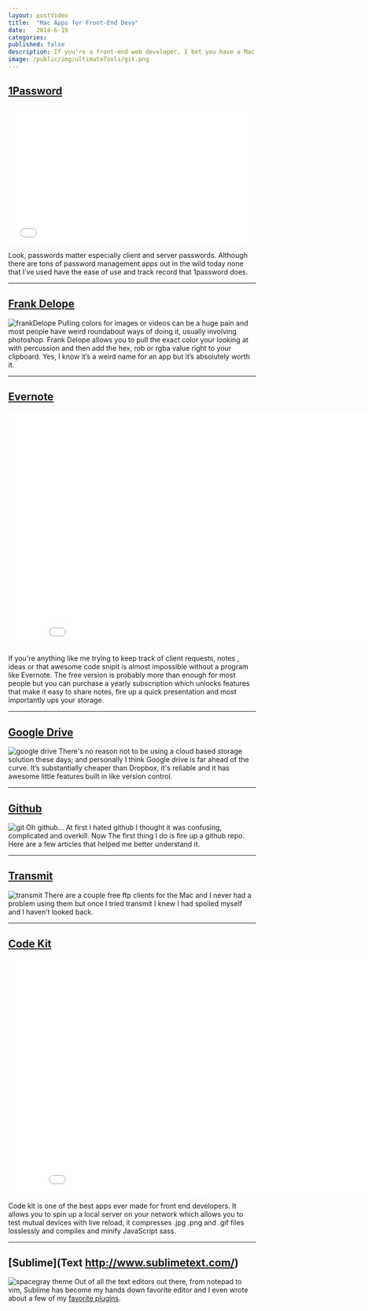 ```yaml
---
layout: postVideo
title:  "Mac Apps for Front-End Devs"
date:   2014-6-19
categories:
published: false
description: If you're a front-end web developer, I bet you have a Mac; if you do here are some apps that will make your life even better.
image: /public/img/ultimateTools/git.png
---
```


## [1Password](https://agilebits.com/onepassword)

<iframe src="//player.vimeo.com/video/88901304" class="video" width="500" height="281" frameborder="0" webkitallowfullscreen mozallowfullscreen allowfullscreen></iframe>

Look, passwords matter especially client and server passwords.  Although there are tons of password management apps out in the wild today none that I’ve used have the ease of use and track record that 1password does.

----

## [Frank Delope](http://www.jumpzero.com/frank/)
![frankDelope](/public/img/ultimateTools/frankD.gif)
Pulling colors for images or videos can be a huge pain and most people have weird roundabout ways of doing it, usually involving photoshop. Frank Delope allows you to pull the exact color your looking at with percussion and then add the hex, rob or rgba value right to your clipboard. Yes, I know it’s a weird name for an app but it’s absolutely worth it.

----

## [Evernote](https://evernote.com/)

<iframe width="853" height="480" src="//www.youtube.com/embed/1p_7snQhdLI?rel=0" frameborder="0" allowfullscreen></iframe>

If you're anything like me trying to keep track of client requests, notes , ideas or that awesome code snipit is almost impossible without a program like Evernote. The free version is probably more than enough for most people but you can purchase a  yearly subscription which unlocks features that make it easy to share notes, fire up a quick presentation and most importantly ups your storage. 

----

## [Google Drive](https://drive.google.com)
![google drive](/public/img/ultimateTools/googleDrive.png)
There's no reason not to be using a cloud based storage solution these days; and personally I think Google drive is far ahead of the curve.  It’s substantially cheaper than Dropbox, it's reliable and it has awesome little features built in like version control.

----

## [Github](https://github.com/)
![git](/public/img/ultimateTools/git.png)
Oh github... At first I hated github I thought it was confusing,  complicated and overkill. Now The first thing I do is fire up a github repo.  Here are a few articles that helped me better understand it.

----

## [Transmit](http://panic.com/transmit/)
![transmit](/public/img/ultimateTools/transmit.png)
There are a couple free ftp clients for the Mac and I never had a problem using them but once I tried transmit I knew I had spoiled myself and I haven’t looked back. 

----

## [Code Kit](https://incident57.com/codekit/)

<iframe width="853" height="480" src="//www.youtube.com/embed/YUgH0jlYur0?rel=0" frameborder="0" allowfullscreen></iframe>

Code kit is one of the best apps ever made for front end developers.  It allows you to spin up a local server on your network which allows you to test mutual devices with live reload, it compresses .jpg .png and .gif files losslessly and  compiles and minify JavaScript sass.

----

## [Sublime](Text http://www.sublimetext.com/)
![spacegray theme](/public/img/sublime/spacegray-eighties.png)
Out of all the text editors out there, from notepad to vim, Sublime has become my hands down favorite editor and I even wrote about a few of my [favorite plugins]().
